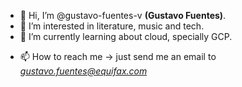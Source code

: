- 👋 Hi, I’m @gustavo-fuentes-v **(Gustavo Fuentes)**.
- 👀 I’m interested in literature, music and tech.
- 🌱 I’m currently learning about cloud, specially GCP.
<!--- 💞️ I’m looking to collaborate on ...--->
- 📫 How to reach me -> just send me an email to *gustavo.fuentes@equifax.com*

<!---
gustavo-fuentes-v/gustavo-fuentes-v is a ✨ special ✨ repository because its `README.md` (this file) appears on your GitHub profile.
You can click the Preview link to take a look at your changes.
--->

